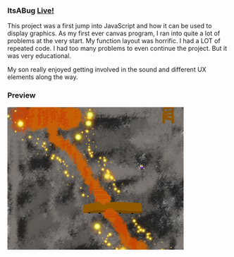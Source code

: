 ### ItsABug [Live!](https://itsabug.netlify.com)

This project was a first jump into JavaScript and how it can be used to display graphics. As my first ever canvas program, I ran into quite a lot of problems at the very start. My function layout was horrific. I had a LOT of repeated code. I had too many problems to even continue the project. But it was very educational.

My son really enjoyed getting involved in the sound and different UX elements along the way.

### Preview

<img src="img/preview.png" width="400">
